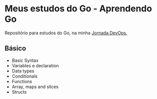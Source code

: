 <h1>Meus estudos do Go - Aprendendo Go</h1>
<p> Repositório para estudos do Go, na minha <a href="https://blog.renkel.com.br/jornada-do-devops-apresentacao/">Jornada DevOps.</a>

## Básico
* Basic Syntax
* Variables e declaration
* Data types
* Conditionals
* Functions
* Array, maps and slices
* Structs